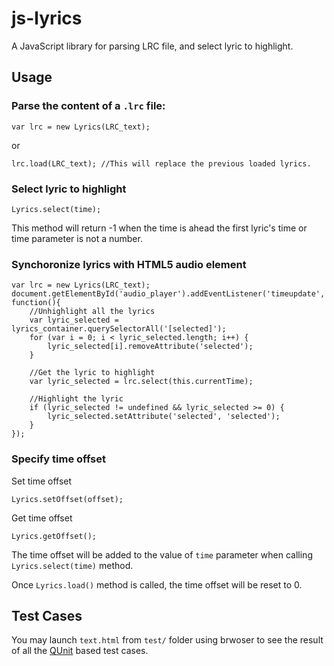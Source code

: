 js-lyrics
=========

A JavaScript library for parsing LRC file, and select lyric to highlight.


Usage
-----

### Parse the content of a `.lrc` file:

	var lrc = new Lyrics(LRC_text);

or

	lrc.load(LRC_text);	//This will replace the previous loaded lyrics.


### Select lyric to highlight 

	Lyrics.select(time);

This method will return -1 when the time is ahead the first lyric's time or time parameter is not a number.


### Synchoronize lyrics with HTML5 audio element

	var lrc = new Lyrics(LRC_text);
	document.getElementById('audio_player').addEventListener('timeupdate', function(){
		//Unhighlight all the lyrics
		var lyric_selected = lyrics_container.querySelectorAll('[selected]');
		for (var i = 0; i < lyric_selected.length; i++) {
			lyric_selected[i].removeAttribute('selected');
		}

		//Get the lyric to highlight
		var lyric_selected = lrc.select(this.currentTime);

		//Highlight the lyric
		if (lyric_selected != undefined && lyric_selected >= 0) {
			lyric_selected.setAttribute('selected', 'selected');
		}
	});


### Specify time offset

Set time offset

	Lyrics.setOffset(offset);

Get time offset

	Lyrics.getOffset();

The time offset will be added to the value of `time` parameter when calling `Lyrics.select(time)` method.

Once `Lyrics.load()` method is called, the time offset will be reset to 0.


Test Cases
----------

You may launch `text.html` from `test/` folder using brwoser to see the result of all the [QUnit](http://qunitjs.com/) based test cases.

